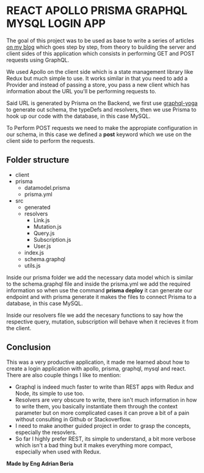 # REACT APOLLO PRISMA GRAPHQL MYSQL LOGIN APP

The goal of this project was to be used as base to write a series of articles [on my blog](https://radinax.github.io/React-Personal-Blog-Gatsby/) which goes step by step, from theory to building the server and client sides of this application which consists in performing GET and POST requests using GraphQL.

We used Apollo on the client side which is a state management library like Redux but much simple to use. It works similar in that you need to add a Provider and instead of passing a store, you pass a new client which has information about the URL you'll be performing requests to.

Said URL is generated by Prisma on the Backend, we first use [graphql-yoga](https://github.com/prisma-labs/graphql-yoga) to generate out schema, the typeDefs and resolvers, then we use Prisma to hook up our code with the database, in this case MySQL.

To Perform POST requests we need to make the appropiate configuration in our schema, in this case we defined a **post** keyword which we use on the client side to perform the requests.

## Folder structure

- client
- prisma
    - datamodel.prisma
    - prisma.yml
- src
    - generated
    - resolvers
        - Link.js
        - Mutation.js
        - Query.js
        - Subscription.js
        - User.js
    - index.js
    - schema.graphql
    - utils.js

Inside our prisma folder we add the necessary data model which is similar to the schema.graphql file  and inside the prisma.yml we add the required information so when use the command **prisma deploy** it can generate our endpoint and with prisma generate it makes the files to connect Prisma to a database, in this case MySQL.

Inside our resolvers file we add the necesary functions to say how the respective query, mutation, subscription will behave when it recieves it from the client.

## Conclusion

This was a very productive application, it made me learned about how to create a login application with apollo, prisma, graphql, mysql and react. There are also couple things I like to mention:

- Graphql is indeed much faster to write than REST apps with Redux and Node, its simple to use too.
- Resolvers are very obscure to write, there isn't much information in how to write them, you basically instantiate them through the context parameter but on more complicated cases it can prove a bit of a pain without consulting in Github or Stackoverflow.
- I need to make another guided project in order to grasp the concepts, especially the resovlers.
- So far I highly prefer REST, its simple to understand, a bit more verbose which isn't a bad thing but it makes everything more compact, especially when used with Redux.

**Made by Eng Adrian Beria**

